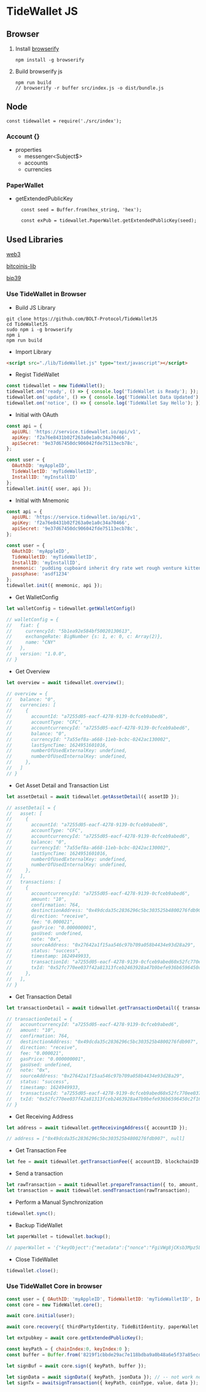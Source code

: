# TideWallet JS

## Browser

1.  Install [browserify](https://browserify.org/)

    ```
    npm install -g browserify
    ```

2.  Build browserify js
    ```
    npm run build
    // browserify -r buffer src/index.js -o dist/bundle.js
    ```

## Node
    
    const tidewallet = require('./src/index');
    

### Account {}
- properties
    - messenger<Subject$>
    - accounts
    - currencies


### PaperWallet

- getExtendedPublicKey

  ```
    const seed = Buffer.from(hex_string, 'hex');

    const exPub = tidewallet.PaperWallet.getExtendedPublicKey(seed);
  ```

## Used Libraries
[web3](https://web3js.readthedocs.io/en/v1.3.4/)

[bitcoinjs-lib](https://github.com/bitcoinjs/bitcoinjs-lib)

[bip39](https://github.com/bitcoinjs/bip39)


### Use TideWallet in Browser
- Build JS Library
```shell
git clone https://github.com/BOLT-Protocol/TideWalletJS
cd TideWalletJS
sudo npm i -g browserify
npm i
npm run build
```

- Import Library
```html
<script src="./lib/TideWallet.js" type="text/javascript"></script>
```

- Regist TideWallet
```javascript
const tidewallet = new TideWallet();
tidewallet.on('ready', () => { console.log('TideWallet is Ready'); });
tidewallet.on('update', () => { console.log('TideWallet Data Updated'); });
tidewallet.on('notice', () => { console.log('TideWallet Say Hello'); });
```

- Initial with OAuth
```javascript
const api = {
  apiURL: 'https://service.tidewallet.io/api/v1',
  apiKey: 'f2a76e8431b02f263a0e1a0c34a70466',
  apiSecret: '9e37d67450dc906042fde75113ecb78c',
};

const user = {
  OAuthID: 'myAppleID',
  TideWalletID: 'myTideWalletID',
  InstallID: 'myInstallID'
};
tidewallet.init({ user, api });
```

- Initial with Mnemonic
```javascript
const api = {
  apiURL: 'https://service.tidewallet.io/api/v1',
  apiKey: 'f2a76e8431b02f263a0e1a0c34a70466',
  apiSecret: '9e37d67450dc906042fde75113ecb78c',
};

const user = {
  OAuthID: 'myAppleID',
  TideWalletID: 'myTideWalletID',
  InstallID: 'myInstallID',
  mnemonic: 'pudding cupboard inherit dry rate wet rough venture kitten parrot belt slush',
  passphase: 'asdf1234'
};
tidewallet.init({ mnemonic, api });
```

- Get WalletConfig
```javascript
let walletConfig = tidewallet.getWalletConfig()

// walletConfig = {
//   fiat: {
//     currencyId: "5b1ea92e584bf50020130613",
//     exchangeRate: BigNumber {s: 1, e: 0, c: Array(2)},
//     name: "CNY"
//   },
//   version: "1.0.0",
// }
```

- Get Overview
```javascript
let overview = await tidewallet.overview();

// overview = {
//   balance: "0",
//   currencies: [
//     {
//       accountId: "a7255d05-eacf-4278-9139-0cfceb9abed6",
//       accountType: "CFC",
//       accountcurrencyId: "a7255d05-eacf-4278-9139-0cfceb9abed6",
//       balance: "0",
//       currencyId: "7a55ef8a-a668-11eb-bcbc-0242ac130002",
//       lastSyncTime: 1624951601016,
//       numberOfUsedExternalKey: undefined,
//       numberOfUsedInternalKey: undefined,
//     },
//   ]
// }
```
- Get Asset Detail and Transaction List
```javascript
let assetDetail = await tidewallet.getAssetDetail({ assetID });

// assetDetail = {
//   asset: [
//     {
//       accountId: "a7255d05-eacf-4278-9139-0cfceb9abed6",
//       accountType: "CFC",
//       accountcurrencyId: "a7255d05-eacf-4278-9139-0cfceb9abed6",
//       balance: "0",
//       currencyId: "7a55ef8a-a668-11eb-bcbc-0242ac130002",
//       lastSyncTime: 1624951601016,
//       numberOfUsedExternalKey: undefined,
//       numberOfUsedInternalKey: undefined,
//     },
//   ],
//   transactions: [
//     {
//       accountcurrencyId: "a7255d05-eacf-4278-9139-0cfceb9abed6",
//       amount: "10",
//       confirmation: 764,
//       destinctionAddress: "0x49dcda35c2836296c5bc303525b4800276fdb907",
//       direction: "receive",
//       fee: "0.000021",
//       gasPrice: "0.000000001",
//       gasUsed: undefined,
//       note: "0x",
//       sourceAddress: "0x27642a1f15aa546c97b709a058b4434e93d28a29",
//       status: "success",
//       timestamp: 1624949933,
//       transactionId: "a7255d05-eacf-4278-9139-0cfceb9abed60x52fc770ee037f42a81313fceb2463928a47b9befe936b6596450c2f160e08cd2",
//       txId: "0x52fc770ee037f42a81313fceb2463928a47b9befe936b6596450c2f160e08cd2"
//     },
//   ],
// }
```
- Get Transaction Detail
```javascript
let transactionDetail = await tidewallet.getTransactionDetail({ transactionID });

// transactionDetail = {
//   accountcurrencyId: "a7255d05-eacf-4278-9139-0cfceb9abed6",
//   amount: "10",
//   confirmation: 764,
//   destinctionAddress: "0x49dcda35c2836296c5bc303525b4800276fdb907",
//   direction: "receive",
//   fee: "0.000021",
//   gasPrice: "0.000000001",
//   gasUsed: undefined,
//   note: "0x",
//   sourceAddress: "0x27642a1f15aa546c97b709a058b4434e93d28a29",
//   status: "success",
//   timestamp: 1624949933,
//   transactionId: "a7255d05-eacf-4278-9139-0cfceb9abed60x52fc770ee037f42a81313fceb2463928a47b9befe936b6596450c2f160e08cd2",
//   txId: "0x52fc770ee037f42a81313fceb2463928a47b9befe936b6596450c2f160e08cd2"
// }
```
- Get Receiving Address
```javascript
let address = await tidewallet.getReceivingAddress({ accountID });

// address = ["0x49dcda35c2836296c5bc303525b4800276fdb907", null]
```
- Get Transaction Fee
```javascript
let fee = await tidewallet.getTransactionFee({ accountID, blockchainID, from, to, amount, data });
```
- Send a transaction
```javascript
let rawTransaction = await tidewallet.prepareTransaction({ to, amount, data, fee });
let transaction = await tidewallet.sendTransaction(rawTransaction);
```
- Perform a Manual Synchronization
```javascript
tidewallet.sync();
```
- Backup TideWallet
```javascript
let paperWallet = tidewallet.backup();

// paperWallet = '{"keyObject":{"metadata":{"nonce":"FgiVWg8jCKsb3Mpz5L3KWeYRK4yhKQgo","iterations":10000},"public":{},"private":"aohJw4fPEXsgWv+TjlweHsRc4p0UHBhJvoTtDQ1uw7oMJTRglT5/7TwOtSisiyLCrHuiEkFuRcrp5O82fo99Ar8Qel0MtkP4hGs52uRfJ1DJjQ=="}}'
```
- Close TideWallet
```javascript
tidewallet.close();
```

### Use TideWallet Core in browser
```javascript
const user = { OAuthID: 'myAppleID', TideWalletID: 'myTideWalletID', InstallID: 'myInstallID' };
const core = new TideWallet.core();

await core.initial(user);

await core.recovery({ thirdPartyIdentity, TideBitIdentity, paperWallet }) // -- not work now

let extpubkey = await core.getExtendedPublicKey();

const keyPath = { chainIndex:0, keyIndex:0 };
const buffer = Buffer.from('8219f1cbbde29ac7e118bdba9a0b48a6e5f37a85ecd06701a1d8bc3f29c8de52', 'hex');

let signBuf = await core.sign({ keyPath, buffer });

let signData = await signData({ keyPath, jsonData }); // -- not work now
let signTx = awaitsignTransaction({ keyPath, coinType, value, data }); // -- not work now
```
